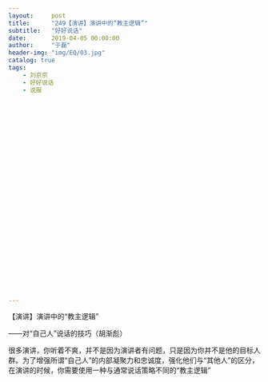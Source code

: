 ```yaml
---
layout:     post
title:      "249【演讲】演讲中的“教主逻辑”"
subtitle:   "好好说话"
date:       2019-04-05 00:00:00
author:     "于磊"
header-img: "img/EQ/03.jpg"
catalog: true
tags:
    - 刘京京
    - 好好说话
    - 说服





























---
```


【演讲】演讲中的“教主逻辑”

——对“自己人”说话的技巧（胡渐彪）



很多演讲，你听着不爽，并不是因为演讲者有问题，只是因为你并不是他的目标人群。为了增强所谓“自己人”的内部凝聚力和忠诚度，强化他们与“其他人”的区分，在演讲的时候，你需要使用一种与通常说话策略不同的“教主逻辑”